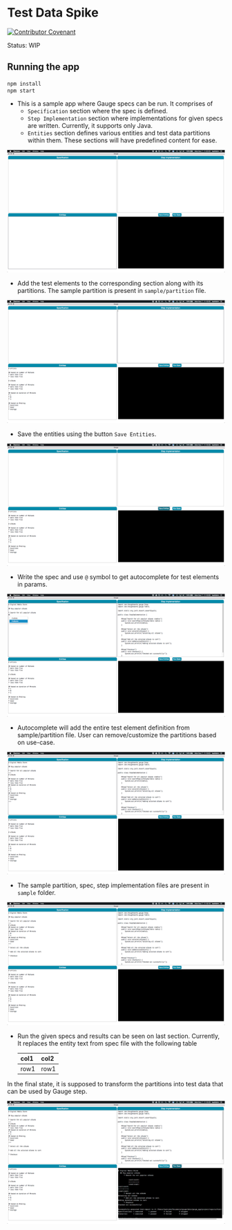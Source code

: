 Test Data Spike
===============

[![Contributor Covenant](https://img.shields.io/badge/Contributor%20Covenant-v1.4%20adopted-ff69b4.svg)](CODE_OF_CONDUCT.md)

Status: WIP

Running the app
---------------

```
npm install
npm start
```

* This is a sample app where Gauge specs can be run. It comprises of
	- `Specification` section where the spec is defined.
	- `Step Implementation` section where implementations for given specs are written. Currently, it supports only Java.
	- `Entities` section defines various entities and test data partitions within them.
These sections will have predefined content for ease.

![Start](images/start.png)

* Add the test elements to the corresponding section along with its partitions. The sample partition is present in `sample/partition` file.

![Partition](images/partition.png)

* Save the entities using the button `Save Entities`.

![Save Partition](images/save_partition.png)

* Write the spec and use `@` symbol to get autocomplete for test elements in params.

![Autocomplete](images/autocomplete.png)

* Autocomplete will add the entire test element definition from sample/partition file. User can remove/customize the partitions based on use-case.

![After Autocomplete](images/after_autocomplete.png)

* The sample partition, spec, step implementation files are present in `sample` folder.

![Before Run](images/before_run.png)

* Run the given specs and results can be seen on last section. Currently, It replaces the entity text from spec file with the following table

   |col1|col2|
   |----|----|
   |row1|row1|

In the final state, it is supposed to transform the partitions into test data that can be used by Gauge step.

![Run](images/run.png)
